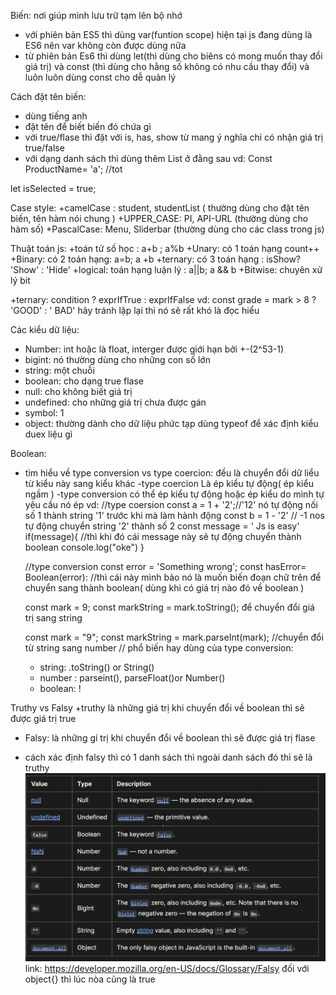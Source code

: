 Biến: nơi giúp mình lưu trữ tạm lên bộ nhớ
+ với phiên bản ES5 thì dùng var(funtion scope) hiện tại js đang dùng là ES6 nên var không còn được dùng nữa
+ từ phiên bản Es6 thì dùng let(thì dùng cho biêns có mong muốn thay đổi giá trị) và const (thì dùng cho hằng số không có nhu cầu thay đổi) và luôn luôn dùng const cho dễ quản lý 

Cách đặt tên biến: 
+ dùng tiếng anh 
 + đặt tên để biết biến đó chứa gì
 + với true/flase thì đặt với is, has, show từ mang ý nghĩa chỉ có nhận giá trị true/false
 + với dạng danh sách thì dùng thêm List ở đằng sau 
 vd: 
 Const ProductName= 'a'; //tot

 let isSelected = true;

Case style:
 +camelCase : student,  studentList ( thường dùng cho đặt tên biến, tên hàm nói chung )
 +UPPER_CASE: PI, API-URL (thường dùng cho hàm số)
 +PascalCase: Menu, Sliderbar (thường dùng cho các class trong js)

Thuật toán js:
 +toán tử số học : a+b ; a%b
 +Unary: có 1 toán hạng count++
 +Binary: có 2 toán hạng: a=b; a +b
 +ternary: có 3 toán hạng : isShow? 'Show' : 'Hide'
 +logical: toán hạng luận lý : a||b; a && b
 +Bitwise: chuyên xử lý bit

  +ternary: condition ? exprIfTrue : exprIfFalse
  vd: const grade = mark > 8 ? 'GOOD' : ' BAD' hãy tránh lặp lại thì nó sẽ rất khó là đọc hiểu 

Các kiểu dữ liệu:
+ Number: int hoặc là float, interger được giới hạn bởi +-(2^53-1)
+ bigint: nó thường dùng cho những con số lớn
+ string: một chuỗi
+ boolean: cho dạng true flase
+ null: cho không biết giá trị 
+ undefined: cho những giá trị chưa được gán
+ symbol: 1 
+ object: thường dành cho dữ liệu phức tạp
dùng typeof để xác định kiểu duex liệu gì

Boolean:
+ tìm hiểu về type conversion vs type coercion: đều là chuyển đổi dữ liểu từ kiểu này sang kiểu khác 
  -type coercion Là ép kiểu tự động( ép kiểu ngầm )
  -type conversion có thể ép kiểu tự động hoặc ép kiểu do mình tự yêu cầu nó ép
  vd: 
  //type coersion 
  const a = 1 + '2';//'12' nó tự động nối  số 1 thành string '1' trước khi mà làm hành động
  const b = 1 - '2' // -1 nos tự động chuyển string '2' thành số 2 
  const message = ' Js is easy'
  if(message){ //thì khi đó cái message này sẽ tự động chuyển thành boolean 
    console.log("oke")
  }

  //type conversion
  const error = 'Something wrong';
  const hasError= Boolean(error): //thì cái này mình bảo nó là muốn biến đoạn chữ trên để chuyển sang thành boolean( dùng khi có giá trị nào đó về boolean )

  const mark = 9;
  const markString = mark.toString(); để chuyển đổi giá trị sang string

  const mark = "9";
  const markString = mark.parseInt(mark); //chuyển đổi từ string sang number
  // phổ biến hay dùng của type conversion:
  + string: .toString() or String()
  + number : parseint(), parseFloat()or Number()
  + boolean: ! 


Truthy vs Falsy
+truthy là những giá trị khi chuyển đổi về boolean thì sẽ được giá trị true 
+ Falsy: là những gí trị khi chuyển đổi về boolean thì sẽ được giá trị flase
 - cách xác định falsy thì có 1 danh sách thì ngoài danh sách đó thì sẽ là truthy
 ![Alt text](image.png)
 link: https://developer.mozilla.org/en-US/docs/Glossary/Falsy
 đối với object{} thì lúc nòa cũng là true






